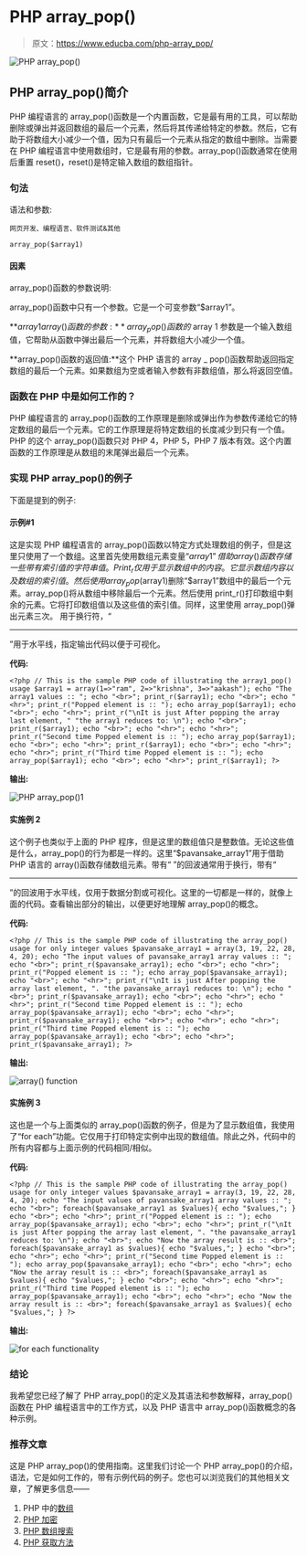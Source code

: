 # PHP array_pop()

> 原文：<https://www.educba.com/php-array_pop/>

![PHP array_pop()](img/5a6d56466664d500a7cc08178a52fe58.png)



## PHP array_pop()简介

PHP 编程语言的 array_pop()函数是一个内置函数，它是最有用的工具，可以帮助删除或弹出并返回数组的最后一个元素，然后将其传递给特定的参数。然后，它有助于将数组大小减少一个值，因为只有最后一个元素从指定的数组中删除。当需要在 PHP 编程语言中使用数组时，它是最有用的参数。array_pop()函数通常在使用后重置 reset()，reset()是特定输入数组的数组指针。

### 句法

语法和参数:

<small>网页开发、编程语言、软件测试&其他</small>

`array_pop($array1)`

#### 因素

array_pop()函数的参数说明:

array_pop()函数中只有一个参数。它是一个可变参数“$array1”。

**$array1 array()函数的参数:**array _ pop()函数的$ array 1 参数是一个输入数组值，它帮助从函数中弹出最后一个元素，并将数组大小减少一个值。

**array_pop()函数的返回值:**这个 PHP 语言的 array _ pop()函数帮助返回指定数组的最后一个元素。如果数组为空或者输入参数有非数组值，那么将返回空值。

### 函数在 PHP 中是如何工作的？

PHP 编程语言的 array_pop()函数的工作原理是删除或弹出作为参数传递给它的特定数组的最后一个元素。它的工作原理是将特定数组的长度减少到只有一个值。PHP 的这个 array_pop()函数只对 PHP 4，PHP 5，PHP 7 版本有效。这个内置函数的工作原理是从数组的末尾弹出最后一个元素。

### 实现 PHP array_pop()的例子

下面是提到的例子:

#### 示例#1

这是实现 PHP 编程语言的 array_pop()函数以特定方式处理数组的例子，但是这里只使用了一个数组。这里首先使用数组元素变量“$array1”借助 array()函数存储一些带有索引值的字符串值。Print_r 仅用于显示数组中的内容。它显示数组内容以及数组的索引值。然后使用 array_pop($array1)删除“$array1”数组中的最后一个元素。array_pop()将从数组中移除最后一个元素。然后使用 print_r()打印数组中剩余的元素。它将打印数组值以及这些值的索引值。同样，这里使用 array_pop()弹出元素三次。
用于换行符，“

* * *

”用于水平线，指定输出代码以便于可视化。

**代码:**

`<?php
// This is the sample PHP code of illustrating the array1_pop() usage
$array1 = array(1=>"ram", 2=>"krishna", 3=>"aakash");
echo "The array1 values :: ";
echo "<br>";
print_r($array1);
echo "<br>";
echo "<hr>";
print_r("Popped element is :: ");
echo array_pop($array1);
echo "<br>";
echo "<hr>";
print_r("\nIt is just After popping the array last element, "
"the array1 reduces to: \n");
echo "<br>";
print_r($array1);
echo "<br>";
echo "<hr>";
echo "<hr>";
print_r("Second time Popped element is :: ");
echo array_pop($array1);
echo "<br>";
echo "<hr>";
print_r($array1);
echo "<br>";
echo "<hr>";
echo "<hr>";
print_r("Third time Popped element is :: ");
echo array_pop($array1);
echo "<br>";
echo "<hr>";
print_r($array1);
?>`

**输出:**

![PHP array_pop()1](img/d1acab7bf4102170276ba8b61883892e.png)



#### 实施例 2

这个例子也类似于上面的 PHP 程序，但是这里的数组值只是整数值。无论这些值是什么，array_pop()的行为都是一样的。这里“$pavansake_array1”用于借助 PHP 语言的 array()函数存储数组元素。带有“
”的回波通常用于换行，带有“

* * *

”的回波用于水平线，仅用于数据分割或可视化。这里的一切都是一样的，就像上面的代码。查看输出部分的输出，以便更好地理解 array_pop()的概念。

**代码:**

`<?php
// This is the sample PHP code of illustrating the array_pop() usage for only integer values
$pavansake_array1 = array(3, 19, 22, 28, 4, 20);
echo "The input values of pavansake_array1 array values :: ";
echo "<br>";
print_r($pavansake_array1);
echo "<br>";
echo "<hr>";
print_r("Popped element is :: ");
echo array_pop($pavansake_array1);
echo "<br>";
echo "<hr>";
print_r("\nIt is just After popping the array last element, ".
"the pavansake_array1 reduces to: \n");
echo "<br>";
print_r($pavansake_array1);
echo "<br>";
echo "<hr>";
echo "<hr>";
print_r("Second time Popped element is :: ");
echo array_pop($pavansake_array1);
echo "<br>";
echo "<hr>";
print_r($pavansake_array1);
echo "<br>";
echo "<hr>";
echo "<hr>";
print_r("Third time Popped element is :: ");
echo array_pop($pavansake_array1);
echo "<br>";
echo "<hr>";
print_r($pavansake_array1);
?>`

**输出:**

![array() function](img/6a25603db2fe1d53adfff468f1846ca9.png)



#### 实施例 3

这也是一个与上面类似的 array_pop()函数的例子，但是为了显示数组值，我使用了“for each”功能。它仅用于打印特定实例中出现的数组值。除此之外，代码中的所有内容都与上面示例的代码相同/相似。

**代码:**

`<?php
// This is the sample PHP code of illustrating the array_pop() usage for only integer values
$pavansake_array1 = array(3, 19, 22, 28, 4, 20);
echo "The input values of pavansake_array1 array values :: ";
echo "<br>";
foreach($pavansake_array1 as $values){
echo "$values,";
}
echo "<br>";
echo "<hr>";
print_r("Popped element is :: ");
echo array_pop($pavansake_array1);
echo "<br>";
echo "<hr>";
print_r("\nIt is just After popping the array last element, ".
"the pavansake_array1 reduces to: \n");
echo "<br>";
echo "Now the array result is :: <br>";
foreach($pavansake_array1 as $values){
echo "$values,";
}
echo "<br>";
echo "<hr>";
echo "<hr>";
print_r("Second time Popped element is :: ");
echo array_pop($pavansake_array1);
echo "<br>";
echo "<hr>";
echo "Now the array result is :: <br>";
foreach($pavansake_array1 as $values){
echo "$values,";
}
echo "<br>";
echo "<hr>";
echo "<hr>";
print_r("Third time Popped element is :: ");
echo array_pop($pavansake_array1);
echo "<br>";
echo "<hr>";
echo "Now the array result is :: <br>";
foreach($pavansake_array1 as $values){
echo "$values,";
}
?>`

**输出:**

![for each functionality](img/1d8e3f809fb2ba30650fb24e6dbbb3b2.png)



### 结论

我希望您已经了解了 PHP array_pop()的定义及其语法和参数解释，array_pop()函数在 PHP 编程语言中的工作方式，以及 PHP 语言中 array_pop()函数概念的各种示例。

### 推荐文章

这是 PHP array_pop()的使用指南。这里我们讨论一个 PHP array_pop()的介绍，语法，它是如何工作的，带有示例代码的例子。您也可以浏览我们的其他相关文章，了解更多信息——

1.  PHP 中的[数组](https://www.educba.com/arrays-in-php/)
2.  [PHP 加密](https://www.educba.com/php-encryption/)
3.  [PHP 数组搜索](https://www.educba.com/php-array-search/)
4.  [PHP 获取方法](https://www.educba.com/php-get-method/)





